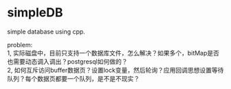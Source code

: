 # simpleDB
simple database using cpp.  

  

problem:  
1, 实际磁盘中，目前只支持一个数据库文件，怎么解决？如果多个，bitMap是否也需要动态调入调出？postgresql如何做的？  
2, 如何互斥访问buffer数据页？设置lock变量，然后轮询？应用回调思想设置等待队列？每个数据页都要一个队列，是不是不现实？
